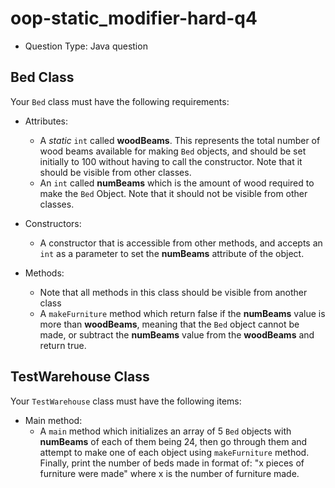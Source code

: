 # oop-static_modifier-hard-q4

- Question Type: Java question

## Bed Class

Your `Bed` class must have the following requirements:

- Attributes:
    - A _static_ `int` called **woodBeams**. This represents the total number of wood beams available for making `Bed`
      objects, and should be set initially to 100 without having to call the constructor. Note that it should be visible
      from other classes.
    - An `int` called **numBeams** which is the amount of wood required to make the `Bed` Object. Note that it should not be
      visible from other classes.

- Constructors:
    - A constructor that is accessible from other methods, and accepts an `int` as a parameter to set the **numBeams**
      attribute of the object.

- Methods:
    - Note that all methods in this class should be visible from another class
    - A `makeFurniture` method which return false if the **numBeams** value is more than **woodBeams**, meaning that the
      `Bed` object cannot be made, or subtract the **numBeams** value from the **woodBeams** and return true.

## TestWarehouse Class

Your `TestWarehouse` class must have the following items:

- Main method:
    - A `main` method which initializes an array of 5 `Bed` objects with **numBeams** of each of them being 24, then go
      through them and attempt to make one of each object using `makeFurniture` method. Finally, print the number of beds made in format
      of: "x pieces of furniture were made" where x is the number of furniture made.